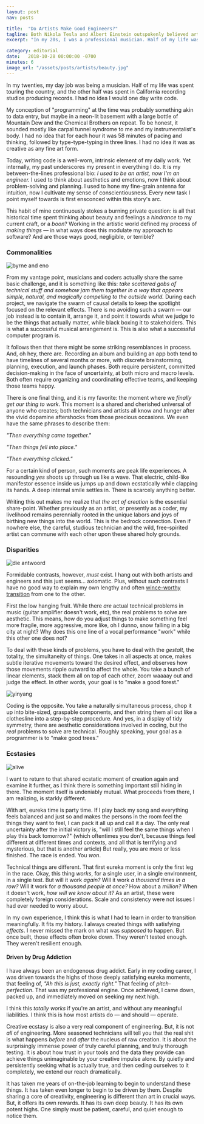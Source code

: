 ```yaml
---
layout: post
nav: posts

title:  "Do Artists Make Good Engineers?"
tagline: Both Nikola Tesla and Albert Einstein outspokenly believed artists made the best technicians. Does this belief hold up for the rest of us?
excerpt: "In my 20s, I was a professional musician. Half of my life was spent touring the country, and the other half was spent in California recording studios producing records. I had no idea I would one day write code"

category: editorial
date:   2018-10-28 00:00:00 -0700
minutes: 6
image_url: "/assets/posts/artists/beauty.jpg"
---
```


<p class="big"><span class="lead">In my twenties,</span> my day job was being a musician. Half of my life was spent touring the country, and the other half was spent in California recording studios producing records. I had no idea I would one day write code.</p>

My conception of "programming" at the time was probably something akin to data entry, but maybe in a neon-lit basement with a large bottle of Mountain Dew and the Chemical Brothers on repeat. To be honest, it sounded mostly like carpal tunnel syndrome to me and my instrumentalist's body. I had no idea that for each hour it was 58 minutes of pacing and thinking, followed by type-type-typing in three lines. I had no idea it was as creative as any fine art form.

Today, writing code is a well-worn, intrinsic element of my daily work. Yet internally, my past underscores my present in everything I do. It is my between-the-lines professional bio: *I used to be an artist, now I'm an engineer.* I used to think about aesthetics and emotions, now I think about problem-solving and planning. I used to hone my fine-grain antenna for intuition, now I cultivate my sense of conscientiousness. Every new task I point myself towards is first ensconced within this story's arc.

This habit of mine continuously stokes a burning private question: is all that historical time spent thinking about beauty and feelings a *hindrance* to my current craft, or a *boon*? Working in the artistic world defined my process of *making things* &mdash; in what ways does this modulate my approach to software? And are those ways good, negligible, or terrible?

### <span>Commonalities</span>

![byrne and eno](/assets/posts/artists/byrne_eno.jpg)

From my vantage point, musicians and coders actually share the same basic challenge, and it is something like this: *take scattered gobs of technical stuff and somehow jam them together in a way that appears simple, natural, and magically compelling to the outside world.* During each project, we navigate the swarm of causal details to keep the spotlight focused on the relevant effects. There is no avoiding such a swarm &mdash; our job instead is to contain it, arrange it, and point it towards what we judge to be the things that actually matter, while black boxing it to stakeholders. This is what a successful musical arrangement is. This is also what a successful computer program is.

It follows then that there might be some striking resemblances in process. And, oh hey, there are. Recording an album and building an app both tend to have timelines of several months or more, with discrete brainstorming, planning, execution, and launch phases. Both require persistent, committed decision-making in the face of uncertainty, at both micro and macro levels. Both often require organizing and coordinating effective teams, and keeping those teams happy.

There is one final thing, and it is my favorite: the moment where we *finally get our thing to work*. This moment is a shared and cherished universal of anyone who creates; both technicians and artists all know and hunger after the vivid dopamine aftershocks from those precious occasions. We even have the same phrases to describe them:

*"Then everything came together."*

*"Then things fell into place."*

*"Then everything clicked."*

For a certain kind of person, such moments are peak life experiences. A resounding *yes* shoots up through us like a wave. That electric, child-like manifestor essence inside us jumps up and down ecstatically while clapping its hands. A deep internal smile settles in. There is scarcely anything better.

Writing this out makes me realize that *the act of creation* is the essential share-point. Whether previously as an artist, or presently as a coder, my livelihood remains perennially rooted in the unique labors and joys of birthing new things into the world. This is the bedrock connection. Even if nowhere else, the careful, studious technician and the wild, free-spirited artist can commune with each other upon these shared holy grounds.

### <span>Disparities</span>

![die antwoord](/assets/posts/artists/dieantwoord.jpg)

Formidable contrasts, however, *must* exist. I hang out with both artists and engineers and this just seems... axiomatic. Plus, without such contrasts I have no good way to explain my own lengthy and often [wince-worthy transition][1] from one to the other.

First the low hanging fruit. While there *are* actual technical problems in music (guitar amplifier doesn't work, etc), the real problems to solve are aesthetic. This means, how do you adjust things to make something feel more fragile, more aggressive, more like, oh I dunno, snow falling in a big city at night? Why does this one line of a vocal performance "work" while this other one does not?

To deal with these kinds of problems, you have to deal with the *gestalt*, the totality, the simultaneity of things. One takes in all aspects at once, makes subtle iterative movements toward the desired effect, and observes how those movements ripple outward to affect the whole. You take a bunch of linear elements, stack them all on top of each other, zoom waaaay out and judge the effect. In other words, your goal is to "make a good forest."

![yinyang](/assets/posts/artists/yinyang.jpg)

Coding is the opposite. You take a naturally simultaneous process, chop it up into bite-sized, graspable components, and then string them all out like a clothesline into a step-by-step procedure. And yes, in a display of tidy symmetry, there are aesthetic considerations involved in coding, but the *real* problems to solve are technical. Roughly speaking, your goal as a programmer is to "make good trees."

### <span>Ecstasies</span>

![alive](/assets/posts/artists/alive.gif)

I want to return to that shared ecstatic moment of creation again and examine it further, as I think there is something important still hiding in there. The moment itself is undeniably mutual. What proceeds from there, I am realizing, is starkly different.

With art, eureka time is party time. If I play back my song and everything feels balanced and just so and makes the persons in the room feel the things they want to feel, I can pack it all up and call it a day. The only real uncertainty after the initial victory is, "will I still feel the same things when I play this back tomorrow?" (which oftentimes you don't, because things feel different at different times and contexts, and all that is terrifying and mysterious, but that is another article) But really, you are more or less finished. The race is ended. You *won*.

Technical things are different. That first eureka moment is only the first leg in the race. Okay, this thing *works*, for a single user, in a single environment, in a single test. But will it work *again?* Will it work *a thousand times in a row?* Will it work for *a thousand people at once?* How about a *million?* When it doesn't work, *how will we know about it?* As an artist, these were completely foreign considerations. Scale and consistency were not issues I had ever needed to worry about.

In my own experience, I think this is what I had to learn in order to transition meaningfully. It fits my history. I always created things with satisfying *effects*. I never missed the mark on what was *supposed* to happen. But once built, those effects often broke down. They weren't tested enough. They weren't resilient enough.

#### Driven by Drug Addiction

I have always been an endogenous drug addict. Early in my coding career, I was driven towards the highs of those deeply satisfying eureka moments, that feeling of, *"Ah this is just, exactly right."* That feeling of *pitch-perfection*. That was my professional engine. Once achieved, I came down, packed up, and immediately moved on seeking my next high.

I think this *totally works* if you're an artist, and without any meaningful liabilities. I think this is how most artists do &mdash; and should &mdash; operate.

Creative ecstasy is also a very real component of engineering. But, it is not *all* of engineering. More seasoned technicians will tell you that the real shit is what happens *before* and *after* the nucleus of raw creation. It is about the surprisingly immense power of truly careful planning, and truly thorough testing. It is about how trust in your tools and the data they provide can achieve things unimaginable by your creative impulse alone. By quietly and persistently seeking what is actually true, and then ceding ourselves to it completely, we extend our reach dramatically.

It has taken me years of on-the-job learning to begin to understand these things. It has taken even longer to begin to be driven by them. Despite sharing a core of creativity, engineering is different than art in crucial ways. But, it offers its own rewards. It has its own deep beauty. It has its own potent highs. One simply must be patient, careful, and quiet enough to notice them.

<div class="divider">&nbsp;</div>

[1]: /editorial/2018/11/04/learning-curve/
